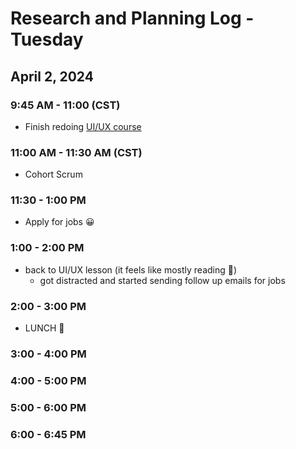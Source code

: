 # Research and Planning Log - Tuesday 

## April 2, 2024

### 9:45 AM - 11:00 (CST)

- Finish redoing [UI/UX course](https://www.codecademy.com/courses/intro-to-ui-ux/lessons/ui-and-ux-prototyping-with-figma/exercises/layers-panel)

### 11:00 AM - 11:30 AM (CST)

- Cohort Scrum

### 11:30 - 1:00 PM

- Apply for jobs 😀

### 1:00 - 2:00 PM

- back to UI/UX lesson (it feels like mostly reading 🫠)
  - got distracted and started sending follow up emails for jobs

### 2:00 - 3:00 PM

- LUNCH 🍔

### 3:00 - 4:00 PM


### 4:00 - 5:00 PM



### 5:00 - 6:00 PM


### 6:00 - 6:45 PM


